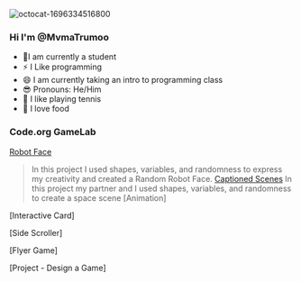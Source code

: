 ![octocat-1696334516800](https://github.com/Mvmatrumoo/MvmaTrumoo/assets/104849084/13b2bca9-4ade-4caa-a53c-ef97a42ef6f2)
### Hi I'm @MvmaTrumoo
- 🏫I am currently a student
- ⚡ I Like programming
- 😄 I am currently taking an intro to programming class
- 😎 Pronouns: He/Him
- 🎾 I like playing tennis
- 🍜 I love food
### Code.org GameLab
[Robot Face](https://mvmatrumoo.github.io/RobotFace/)
> In this project I used shapes, variables, and randomness to express my creativity and created a Random Robot Face. 
[Captioned Scenes](https://studio.code.org/projects/gamelab/deksEm1oAozPkIEv5jx5bM9twa8E79ti0lmgADZDlrs)
> In this project my partner and I used shapes, variables, and randomness to create a space scene
[Animation]
>
[Interactive Card]
>
[Side Scroller]
>
[Flyer Game]
>
[Project - Design a Game]
>
<!--
